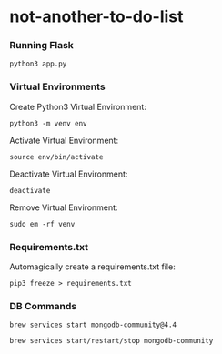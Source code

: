 # not-another-to-do-list

### Running Flask
```python3 app.py```

### Virtual Environments
Create Python3 Virtual Environment:

```python3 -m venv env```

Activate Virtual Environment:

```source env/bin/activate```

Deactivate Virtual Environment:

```deactivate```

Remove Virtual Environment:

```sudo em -rf venv```

### Requirements.txt
Automagically create a requirements.txt file:

```pip3 freeze > requirements.txt```


### DB Commands
```brew services start mongodb-community@4.4```

```brew services start/restart/stop mongodb-community```
